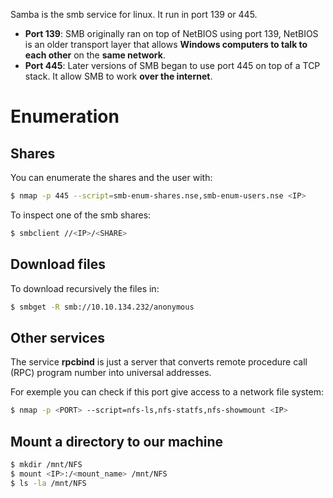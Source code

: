 Samba is the smb service for linux.
It run in port 139 or 445.
- **Port 139**: SMB originally ran on top of NetBIOS using port 139, NetBIOS is an older transport layer that allows **Windows computers to talk to each other** on the **same network**.
- **Port 445**: Later versions of SMB began to use port 445 on top of a TCP stack. It allow SMB to work **over the internet**.
# Enumeration
## Shares
You can enumerate the shares and the user with:
```bash
$ nmap -p 445 --script=smb-enum-shares.nse,smb-enum-users.nse <IP>
```

To inspect one of the smb shares:
```bash
$ smbclient //<IP>/<SHARE>
```
## Download files
To download recursively the files in:
```bash
$ smbget -R smb://10.10.134.232/anonymous
```
## Other services
The service **rpcbind** is just a server that converts remote procedure call (RPC) program number into universal addresses.

For exemple you can check if this port give access to a network file system:
```bash
$ nmap -p <PORT> --script=nfs-ls,nfs-statfs,nfs-showmount <IP>
```
## Mount a directory to our machine
```bash
$ mkdir /mnt/NFS
$ mount <IP>:/<mount_name> /mnt/NFS
$ ls -la /mnt/NFS
```
